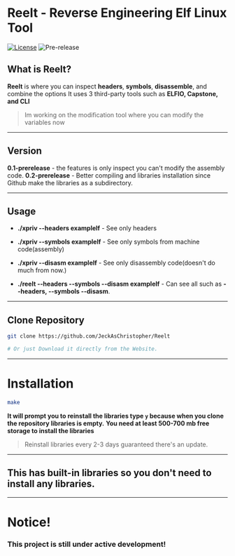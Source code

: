 # Reelt - Reverse Engineering Elf Linux Tool

[![License](https://img.shields.io/github/license/JeckAsChristopher/Reelt?style=flat-square)](https://github.com/JeckAsChristopher/Reelt/blob/main/LICENSE)
![Pre-release](https://img.shields.io/badge/status-pre--release-yellow)

## What is Reelt?
**Reelt** is where you can inspect **headers**, **symbols**, **disassemble**, and combine the options
It uses 3 third-party tools such as **ELFIO, Capstone, and CLI**
> Im working on the modification tool where you can modify the variables now

---

## Version
**0.1-prerelease** - the features is only inspect you can't modify the assembly code.
**0.2-prerelease** - Better compiling and libraries installation since Github make the libraries as a subdirectory.

---

## Usage

- **./xpriv --headers examplelf** - See only headers

- **./xpriv --symbols examplelf** - See only symbols from machine code(assembly)

- **./xpriv --disasm examplelf** - See only disassembly code(doesn't do much from now.)

- **./reelt --headers --symbols --disasm examplelf** - Can see all such as **--headers, --symbols --disasm**.

---

## Clone Repository

```bash
git clone https://github.com/JeckAsChristopher/Reelt

# Or just Download it directly from the Website.
```

---

# Installation
```bash
make
```
**It will prompt you to reinstall the libraries type `y` because when you clone the repository libraries is empty.**
**You need at least 500-700 mb free storage to install the libraries**
> Reinstall libraries every 2-3 days guaranteed there's an update.

---


## This has built-in libraries so you don't need to install any libraries.

---

# Notice!
### This project is still under active development!
